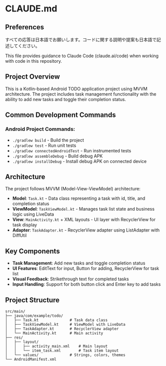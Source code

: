 # CLAUDE.md

## Preferences
すべての応答は日本語でお願いします。コードに関する説明や提案も日本語で記述してください。

This file provides guidance to Claude Code (claude.ai/code) when working with code in this repository.

## Project Overview

This is a Kotlin-based Android TODO application project using MVVM architecture. The project includes task management functionality with the ability to add new tasks and toggle their completion status.

## Common Development Commands

### Android Project Commands:
- `./gradlew build` - Build the project
- `./gradlew test` - Run unit tests
- `./gradlew connectedAndroidTest` - Run instrumented tests
- `./gradlew assembleDebug` - Build debug APK
- `./gradlew installDebug` - Install debug APK on connected device

## Architecture

The project follows MVVM (Model-View-ViewModel) architecture:

- **Model**: `Task.kt` - Data class representing a task with id, title, and completion status
- **ViewModel**: `TaskViewModel.kt` - Manages task list state and business logic using LiveData
- **View**: `MainActivity.kt` + XML layouts - UI layer with RecyclerView for task display
- **Adapter**: `TaskAdapter.kt` - RecyclerView adapter using ListAdapter with DiffUtil

## Key Components

- **Task Management**: Add new tasks and toggle completion status
- **UI Features**: EditText for input, Button for adding, RecyclerView for task list
- **Visual Feedback**: Strikethrough text for completed tasks
- **Input Handling**: Support for both button click and Enter key to add tasks

## Project Structure

```
src/main/
├── java/com/example/todo/
│   ├── Task.kt              # Task data class
│   ├── TaskViewModel.kt     # ViewModel with LiveData
│   ├── TaskAdapter.kt       # RecyclerView adapter
│   └── MainActivity.kt      # Main activity
├── res/
│   ├── layout/
│   │   ├── activity_main.xml    # Main layout
│   │   └── item_task.xml        # Task item layout
│   └── values/              # Strings, colors, themes
└── AndroidManifest.xml
```
